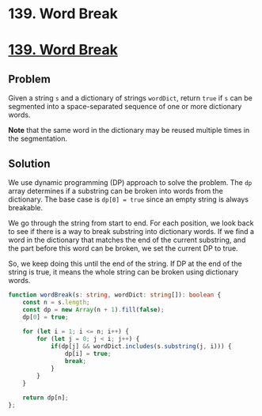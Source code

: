 # 139. Word Break

# [139. Word Break](https://leetcode.com/problems/word-break/)

## Problem

Given a string `s` and a dictionary of strings `wordDict`, return `true` if `s` can be segmented into a space-separated sequence of one or more dictionary words.

**Note** that the same word in the dictionary may be reused multiple times in the segmentation.

## Solution

We use dynamic programming (DP) approach to solve the problem. The `dp` array determines if a substring can be broken into words from the dictionary. The base case is `dp[0] = true` since an empty string is always breakable.

We go through the string from start to end. For each position, we look back to see if there is a way to break substring into dictionary words. If we find a word in the dictionary that matches the end of the current substring, and the part before this word can be broken, we set the current DP to true.

So, we keep doing this until the end of the string. If DP at the end of the string is true, it means the whole string can be broken using dictionary words.


```typescript
function wordBreak(s: string, wordDict: string[]): boolean {
    const n = s.length;
    const dp = new Array(n + 1).fill(false);
    dp[0] = true;
    
    for (let i = 1; i <= n; i++) {
        for (let j = 0; j < i; j++) {
            if(dp[j] && wordDict.includes(s.substring(j, i))) {
                dp[i] = true;
                break;
            }
        }
    }
    
    return dp[n];
};
```
